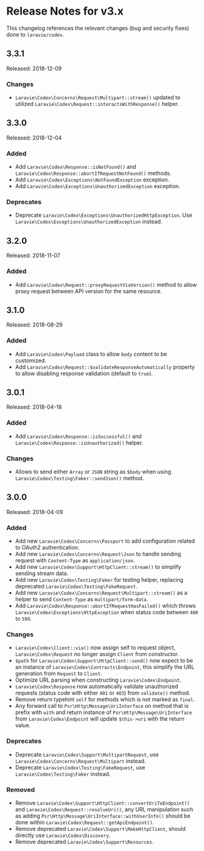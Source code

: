 # Release Notes for v3.x

This changelog references the relevant changes (bug and security fixes) done to `laravie/codex`.

## 3.3.1

Released: 2018-12-09

### Changes

* `Laravie\Codex\Concerns\Request\Multipart::stream()` updated to utilized `Laravie\Codex\Request::interactsWithResponse()` helper.

## 3.3.0

Released: 2018-12-04

### Added

* Add `Laravie\Codex\Response::isNotFound()` and `Laravie\Codex\Response::abortIfRequestNotFound()` methods.
* Add `Laravie\Codex\Exceptions\NotFoundException` exception.
* Add `Laravie\Codex\Exceptions\UnauthorizedException` exception.

### Deprecates

* Deprecate `Laravie\Codex\Exceptions\UnauthorizedHttpException`. Use `Laravie\Codex\Exceptions\UnauthorizedException` instead.

## 3.2.0

Released: 2018-11-07

### Added

* Add `Laravie\Codex\Request::proxyRequestViaVersion()` method to allow proxy request between API version for the same resource.

## 3.1.0

Released: 2018-08-29

### Added

* Add `Laravie\Codex\Payload` class to allow `body` content to be customized.
* Add `Laravie\Codex\Request::$validateResponseAutomatically` property to allow disabling response validation (default to `true`).

## 3.0.1

Released: 2018-04-18

### Added

* Add `Laravie\Codex\Response::isSuccessful()` and `Laravie\Codex\Response::isUnauthorized()` helper.

### Changes

* Allows to send either `Array` or `JSON` string as `$body` when using `Laravie\Codex\Testing\Faker::sendJson()` method.

## 3.0.0

Released: 2018-04-09

### Added

* Add new `Laravie\Codex\Concerns\Passport` to add configuration related to OAuth2 authentication.
* Add new `Laravie\Codex\Concerns\Request\Json` to handle sending request with `Content-Type` as `application/json`.
* Add new `Laravie\Codex\Support\HttpClient::stream()` to simplify sending stream data.
* Add new `Laravie\Codex\Testing\Faker` for testing helper, replacing deprecated `Laravie\Codex\Testing\FakeRequest`.
* Add new `Laravie\Codex\Concerns\Request\Multipart::stream()` as a helper to send `Content-Type` as `multipart/form-data`.
* Add `Laravie\Codex\Response::abortIfRequestHasFailed()` which throws `Laravie\Codex\Exceptions\HttpException` when status code between `400` to `599`.

### Changes

* `Laravie\Codex\Client::via()` now assign self to request object, `Laravie\Codex\Request` no longer assign `Client` from constructor.
* `$path` for `Laravie\Codex\Support\HttpClient::send()` now expect to be an instance of `Laravie\Codex\Contracts\Endpoint`, this simplify the URL generation from `Request` to `Client`.
* Optimize URL parsing when constructing `Laravie\Codex\Endpoint`.
* `Laravie\Codex\Response` now automatically validate unauthorized requests (status code with either `401` or `403`) from `validate()` method.
* Remove return typehint `self` for methods which is not marked as `final`.
* Any forward call to `Psr\Http\Message\UriInterface` on method that is prefix with `with` and return instance of `Psr\Http\Message\UriInterface` from `Laravie\Codex\Endpoint` will update `$this->uri` with the return value.

### Deprecates

* Deprecate `Laravie\Codex\Support\MultipartRequest`, use `Laravie\Codex\Concerns\Request\Multipart` instead.
* Deprecate `Laravie\Codex\Testing\FakeRequest`, use `Laravie\Codex\Testing\Faker` instead.

### Removed

* Remove `Laravie\Codex\Support\HttpClient::convertUriToEndpoint()` and `Laravie\Codex\Request::resolveUri()`, any URL manipulation such as adding `Psr\Http\Message\UriInterface::withUserInfo()` should be done within `Laravie\Codex\Request::getApiEndpoint()`.
* Remove deprecated `Laravie\Codex\Support\MakeHttpClient`, should directly use `Laravie\Codex\Discovery`.
* Remove deprecated `Laravie\Codex\Support\Resources`.

